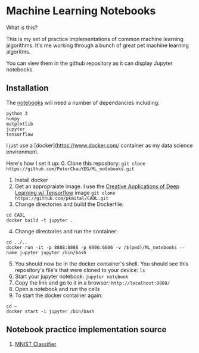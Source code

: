# Machine Learning Notebooks
What is this? 

This is my set of practice implementations of common machine learning algorithms. 
It's me working through a bunch of great pet machine learning algoritms.

You can view them in the github repository as it can display Jupyter notebooks.

## Installation
The [notebooks](https://jupyter.org/) will need a number of dependancies including:
```
python 3
numpy
matplotlib
jupyter
tensorflow
```

I just use a [docker](https://www.docker.com/ container as my data science environment.

Here's how I set it up:
0. Clone this repository: `git clone https://github.com/PeterChauYEG/ML_notebooks.git`
1. Install docker
2. Get an appropraiate image. I use the [Creative Applications of Deep Learning w/ Tensorflow](https://github.com/pkmital/CADL) image
`git clone https://github.com/pkmital/CADL.git`
3. Change directories and build the Dockerfile:  
```
cd CADL
docker build -t jupyter .
```
4. Change directories and run the container:
```
cd ../..
docker run -it -p 8888:8888 -p 6006:6006 -v /$(pwd)/ML_notebooks --name jupyter jupyter /bin/bash
```
5. You should now be in the docker container's shell. You should see this repository's file's that were cloned to your device: `ls`
6. Start your jupyter notebook: `jupyter notebook`
7. Copy the link and go to it in a browser: `http://localhost:8888/`
8. Open a notebook and run the cells
9. To start the docker container again:
```
cd ~
docker start -i jupyter /bin/bash
```

## Notebook practice implementation source
1. [MNIST Classifier](https://github.com/amygdala/tensorflow-workshop/blob/master/workshop_sections/mnist_series/mnist_simple.py)
